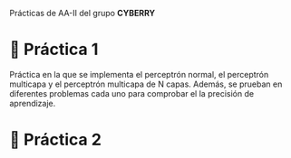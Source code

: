 Prácticas de AA-II del grupo **CYBERRY**

# 📂 Práctica 1

Práctica en la que se implementa el perceptrón normal, el perceptrón multicapa y el perceptrón multicapa de N capas. Además, se prueban en diferentes problemas cada uno para comprobar el la precisión de aprendizaje.

# 📂 Práctica 2

